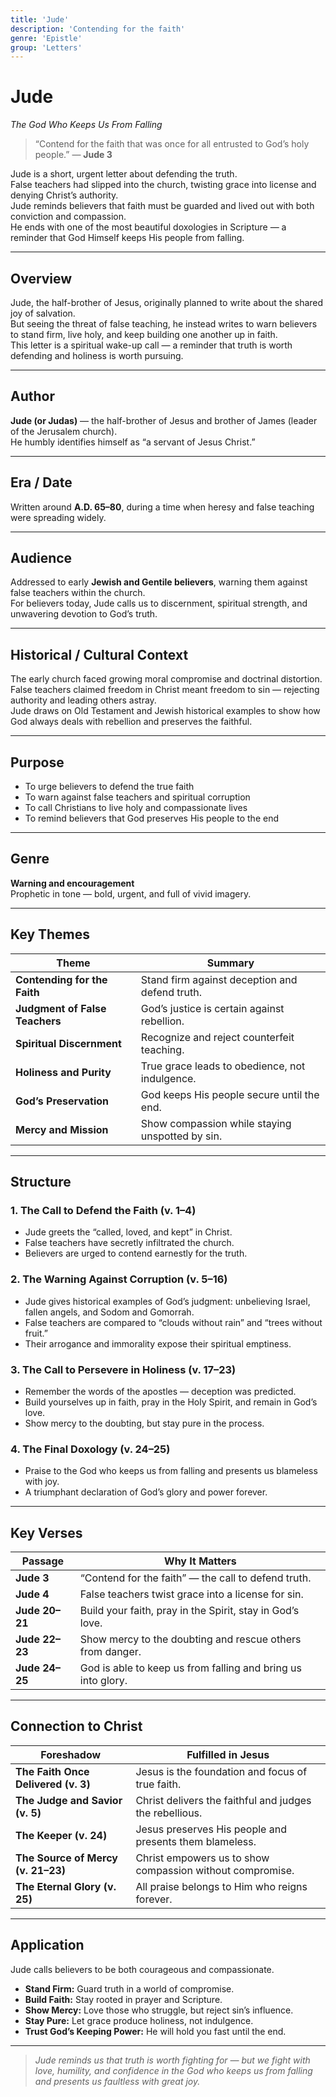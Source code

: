 ```yaml
---
title: 'Jude'
description: 'Contending for the faith'
genre: 'Epistle'
group: 'Letters'
---
```


# Jude  
*The God Who Keeps Us From Falling*

> “Contend for the faith that was once for all entrusted to God’s holy people.” — **Jude 3**

Jude is a short, urgent letter about defending the truth.  
False teachers had slipped into the church, twisting grace into license and denying Christ’s authority.  
Jude reminds believers that faith must be guarded and lived out with both conviction and compassion.  
He ends with one of the most beautiful doxologies in Scripture — a reminder that God Himself keeps His people from falling.

---

## Overview  
Jude, the half-brother of Jesus, originally planned to write about the shared joy of salvation.  
But seeing the threat of false teaching, he instead writes to warn believers to stand firm, live holy, and keep building one another up in faith.  
This letter is a spiritual wake-up call — a reminder that truth is worth defending and holiness is worth pursuing.

---

## Author  
**Jude (or Judas)** — the half-brother of Jesus and brother of James (leader of the Jerusalem church).  
He humbly identifies himself as “a servant of Jesus Christ.”

---

## Era / Date  
Written around **A.D. 65–80**, during a time when heresy and false teaching were spreading widely.

---

## Audience  
Addressed to early **Jewish and Gentile believers**, warning them against false teachers within the church.  
For believers today, Jude calls us to discernment, spiritual strength, and unwavering devotion to God’s truth.

---

## Historical / Cultural Context  
The early church faced growing moral compromise and doctrinal distortion.  
False teachers claimed freedom in Christ meant freedom to sin — rejecting authority and leading others astray.  
Jude draws on Old Testament and Jewish historical examples to show how God always deals with rebellion and preserves the faithful.

---

## Purpose  
- To urge believers to defend the true faith  
- To warn against false teachers and spiritual corruption  
- To call Christians to live holy and compassionate lives  
- To remind believers that God preserves His people to the end  

---

## Genre  
**Warning and encouragement**  
Prophetic in tone — bold, urgent, and full of vivid imagery.

---

## Key Themes  

| Theme | Summary |
|-------|----------|
| **Contending for the Faith** | Stand firm against deception and defend truth. |
| **Judgment of False Teachers** | God’s justice is certain against rebellion. |
| **Spiritual Discernment** | Recognize and reject counterfeit teaching. |
| **Holiness and Purity** | True grace leads to obedience, not indulgence. |
| **God’s Preservation** | God keeps His people secure until the end. |
| **Mercy and Mission** | Show compassion while staying unspotted by sin. |

---

## Structure  

### 1. The Call to Defend the Faith (v. 1–4)
- Jude greets the “called, loved, and kept” in Christ.  
- False teachers have secretly infiltrated the church.  
- Believers are urged to contend earnestly for the truth.  

### 2. The Warning Against Corruption (v. 5–16)
- Jude gives historical examples of God’s judgment: unbelieving Israel, fallen angels, and Sodom and Gomorrah.  
- False teachers are compared to “clouds without rain” and “trees without fruit.”  
- Their arrogance and immorality expose their spiritual emptiness.  

### 3. The Call to Persevere in Holiness (v. 17–23)
- Remember the words of the apostles — deception was predicted.  
- Build yourselves up in faith, pray in the Holy Spirit, and remain in God’s love.  
- Show mercy to the doubting, but stay pure in the process.  

### 4. The Final Doxology (v. 24–25)
- Praise to the God who keeps us from falling and presents us blameless with joy.  
- A triumphant declaration of God’s glory and power forever.  

---

## Key Verses  

| Passage | Why It Matters |
|----------|----------------|
| **Jude 3** | “Contend for the faith” — the call to defend truth. |
| **Jude 4** | False teachers twist grace into a license for sin. |
| **Jude 20–21** | Build your faith, pray in the Spirit, stay in God’s love. |
| **Jude 22–23** | Show mercy to the doubting and rescue others from danger. |
| **Jude 24–25** | God is able to keep us from falling and bring us into glory. |

---

## Connection to Christ  

| Foreshadow | Fulfilled in Jesus |
|-------------|-------------------|
| **The Faith Once Delivered (v. 3)** | Jesus is the foundation and focus of true faith. |
| **The Judge and Savior (v. 5)** | Christ delivers the faithful and judges the rebellious. |
| **The Keeper (v. 24)** | Jesus preserves His people and presents them blameless. |
| **The Source of Mercy (v. 21–23)** | Christ empowers us to show compassion without compromise. |
| **The Eternal Glory (v. 25)** | All praise belongs to Him who reigns forever. |

---

## Application  
Jude calls believers to be both courageous and compassionate.  
- **Stand Firm:** Guard truth in a world of compromise.  
- **Build Faith:** Stay rooted in prayer and Scripture.  
- **Show Mercy:** Love those who struggle, but reject sin’s influence.  
- **Stay Pure:** Let grace produce holiness, not indulgence.  
- **Trust God’s Keeping Power:** He will hold you fast until the end.  

---

> *Jude reminds us that truth is worth fighting for — but we fight with love, humility, and confidence in the God who keeps us from falling and presents us faultless with great joy.*
